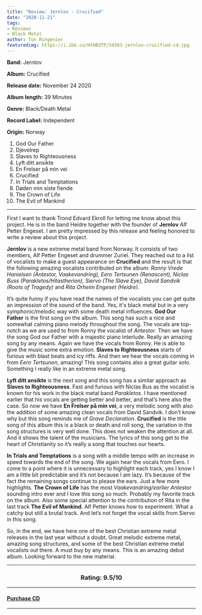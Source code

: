 ```yaml
---
title: "Review: Jernlov - Crucified"
date: "2020-11-21"
tags:
- Reviews
- Black Metal
author: Ton Ringenier
featuredimg: https://i.ibb.co/HtHB3TP/34503-jernlov-crucified-cd.jpg
---
```


**Band:** Jernlov

**Album:** Crucified

**Release date:** November 24 2020

**Album length:** 39 Minutes

**Genre:** Black/Death Metal

**Record Label:** Independent

**Origin:** Norway

1. God Our Father
2. Djevelrep
3. Slaves to Righteousness
4. Lyft ditt ansikte
5. En Frelser på min vei
6. Crucified
7. In Trials and Temptations
8. Døden min siste fiende
9. The Crown of Life
10. The Evil of Mankind

* * *

First I want to thank Trond Edvard Ekroll for letting me know about this project. He is in the band Heidre together with the founder of **Jernlov** Alf Petter Engeset. I am pretty impressed by this release and feeling honored to write a review about this project.

**Jernlov** is a new extreme metal band from Norway. It consists of two members, Alf Petter Engeset and drummer Zuriel. They reached out to a list of vocalists to make a guest appearance on **Crucified** and the result is that the following amazing vocalists contributed on the album: _Ronny Vrede Hanielsen (Antestor, Vaakevandring), Eero Tertsunen (Renascent), Niclas Buss (Parakletos/Hilastherion), Siervo (The Slave Eye), David Sandvik (Roots of Tragedy)_ and _Rita Orheim Engeset (Heidre)_.

It’s quite funny if you have read the names of the vocalists you can get quite an impression of the sound of the band. Yes, it's black metal but in a very symphonic/melodic way with some death metal influences. **God Our Father** is the first song on the album. This song has such a nice and somewhat calming piano melody throughout the song. The vocals are top-notch as we are used to from Ronny the vocalist of _Antestor_. Then we have the song God our Father with a majestic piano interlude. Really an amazing song by any means. Again we have the vocals from Ronny. He is able to give the music some extra emotion. **Slaves to Righteousness** starts of furious with blast beats and icy riffs. And then we hear the vocals coming in from _Eero Tertsunen_, amazing! This song contains also a great guitar solo. Something I really like in an extreme metal song.

**Lyft ditt ansikte** is the next song and this song has a similar approach as **Slaves to Righteousness**. Fast and furious with Niclas Bus as the vocalist is known for his work in the black metal band _Parakletos_. I have mentioned earlier that his vocals are getting better and better, and that’s here also the case. So now we have **En Frelser på min vei**, a very melodic song with also the addition of some amazing clean vocals from David Sandvik. I don’t know why but this song reminds me of _Grave Declaration_. **Crucified** is the title song of this album this is a black or death and roll song, the variation in the song structures is very well done. This does not weaken the attention at all. And it shows the talent of the musicians. The lyrics of this song get to the heart of Christianity so it’s really a song that touches our hearts.

**In Trials and Temptations** is a song with a middle tempo with an increase in speed towards the end of the song. We again hear the vocals from Eero. I come to a point where it is unnecessary to highlight each track, yes I know I am a little bit predictable and it’s not because I am lazy. It’s because of the fact the remaining songs continue to please the ears. Just a few more highlights. **The Crown of Life** has the most _Vaakevandring/earlier Antestor_ sounding intro ever and I love this song so much. Probably my favorite track on the album. Also some special attention to the contribution of Rita in the last track **The Evil of Mankind**. Alf Petter knows how to experiment. What a catchy but still a brutal track. And let’s not forget the vocal skills from Siervo in this song.

So, in the end, we have here one of the best Christian extreme metal releases in the last year without a doubt. Great melodic extreme metal, amazing song structures, and some of the best Christian extreme metal vocalists out there. A must buy by any means. This is an amazing debut album. Looking forward to the new material.
<hr>
<h3 style="text-align: center">Rating: 9.5/10</h3>
<hr>


#### [Purchase CD](https://www.nordicmission.net/en/products/jernlov-crucified-cd-pre-order)



<hr>

